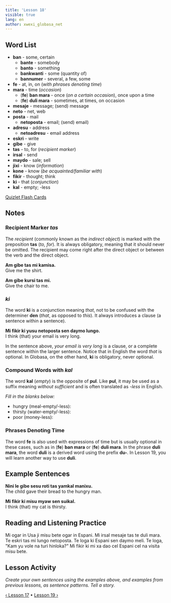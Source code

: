 ```yaml
---
title: 'Lesson 18'
visible: true
lang: en
author: xwexi_globasa_net
---
```


## Word List

* **ban** - some, certain
	* **bante** - somebody
	* **banto** - something
	* **bankwanti** - some (quantity of)
	* **bannumer** - several, a few, some
* **fe** - at, in, on (_with phrases denoting time_)
* **mara** - time (_occasion_)
	* (**fe**) **ban mara** - once (_on a certain occasion_), once upon a time
	* (**fe**) **duli mara** - sometimes, at times, on occasion
* **mesaje** - message; (send) message  
* **neto** - net, web
* **posta** - mail
    * **netoposta** - email; (send) email)  
* **adresu** - address
    * **netoadresu** - email address
* **eskri** - write
* **gibe** - give
* **tas** - to, for (_recipient marker_)
* **irsal** - send
* **maydo** - sale; sell
* **jixi** - know (_information_)
* **kone** - know (_be acquainted/familiar with_)
* **fikir** - thought; think
* **ki** - that (_conjunction_)
* **kal** - empty; -less

[Quizlet Flash Cards](https://quizlet.com/652361999/globasa-101-lesson-18-flash-cards/)

## Notes
### Recipient Marker _tas_

The _recipient_ (commonly known as the _indirect object_) is marked with the preposition **tas** (_to, for_). It is always obligatory, meaning that it should never be omitted. The recipient may come right after the direct object or between the verb and the direct object.

**Am gibe tas mi kamisa.**  
Give me the shirt.

**Am gibe kursi tas mi.**  
Give the chair to me.

### _ki_

The word **ki** is a conjunction meaning _that_, not to be confused with the determiner **den** (_that_, as opposed to _this_). It always introduces a clause (a sentence within a sentence). 

**Mi fikir ki yusu netoposta sen daymo lungo.**  
I think (that) your email is very long.

In the sentence above, _your email is very long_ is a clause, or a complete sentence within the larger sentence. Notice that in English the word _that_ is optional. In Globasa, on the other hand, **ki** is obligatory, never optional.  

### Compound Words with _kal_

The word **kal** (_empty_) is the opposite of **pul**. Like **pul**, it may be used as a suffix meaning _without sufficient_ and is often translated as _-less_ in English.

_Fill in the blanks below:_

* hungry (meal-empty/-less):
* thirsty (water-empty/-less):
* poor (money-less):

### Phrases Denoting Time

The word **fe** is also used with expressions of time but is usually optional in these cases, such as in (**fe**) **ban mara** or (**fe**) **duli mara**. In the phrase **duli mara**, the word **duli** is a derived word using the prefix **du-**. In Lesson 19, you will learn another way to use **duli**. 

## Example Sentences

**Nini le gibe sesu roti tas yamkal manixu.**  
The child gave their bread to the hungry man.

**Mi fikir ki misu myaw sen suikal.**  
I think (that) my cat is thirsty.

## Reading and Listening Practice

Mi ogar in Usa ji misu bete ogar in Espani. Mi irsal mesaje tas te duli mara. Te eskri tas mi lungo netoposta. Te loga ki Espani sen daymo meli. Te loga, "Kam yu vole na turi hinloka?" Mi fikir ki mi xa dao cel Espani cel na visita misu bete. 

## Lesson Activity
 
_Create your own sentences using the examples above, and examples from previous lessons, as sentence patterns. Tell a story._

[&#8249; Lesson 17](./02.darsu.17.default.eng.md) &#8226;
[Lesson 19 &#8250;](./02.darsu.19.default.eng.md)
